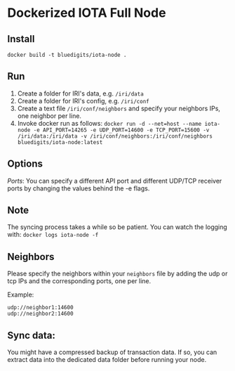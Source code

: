Dockerized IOTA Full Node
=========================

## Install
`docker build -t bluedigits/iota-node .`

## Run
1. Create a folder for IRI's data, e.g. `/iri/data`
2. Create a folder for IRI's config, e.g. `/iri/conf`
3. Create a text file `/iri/conf/neighbors` and specify your neighbors IPs, one neighbor per line.
4. Invoke docker run as follows:
`docker run -d --net=host --name iota-node -e API_PORT=14265 -e UDP_PORT=14600 -e TCP_PORT=15600 -v /iri/data:/iri/data -v /iri/conf/neighbors:/iri/conf/neighbors bluedigits/iota-node:latest`

## Options
  _Ports_: You can specify a different API port and different UDP/TCP receiver ports by changing the values behind the -e flags.

## Note
The syncing process takes a while so be patient. You can watch the logging with: `docker logs iota-node -f`

## Neighbors
Please specify the neighbors within your `neighbors` file by adding the udp or tcp IPs and the corresponding ports, one per line.

Example:
```
udp://neighbor1:14600
udp://neighbor2:14600
```

## Sync data:
You might have a compressed backup of transaction data. If so, you can extract data into the dedicated data folder before running your node.

